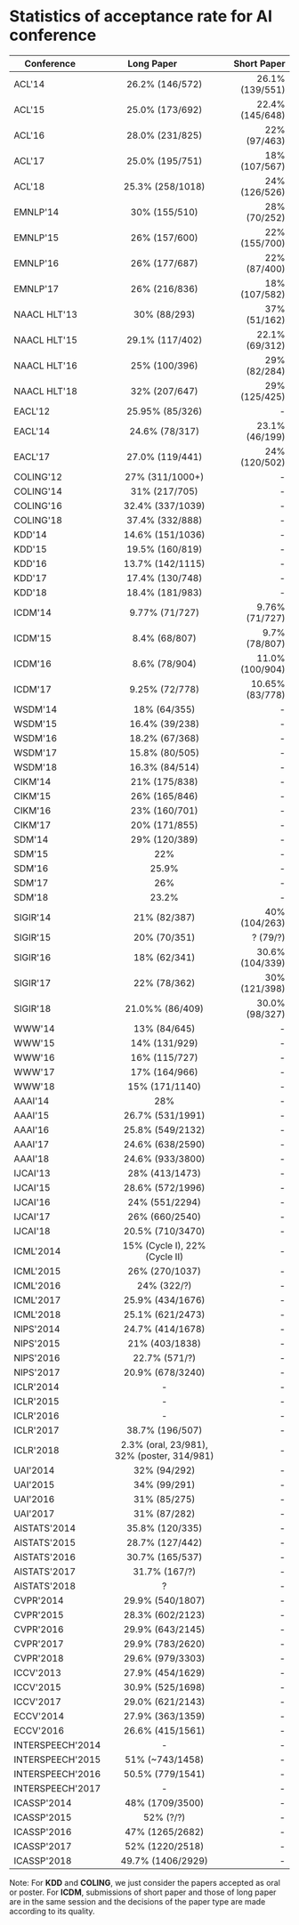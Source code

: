 Statistics of acceptance rate for AI conference
=====
| Conference        | Long Paper           | Short Paper  |
| ------------- |:-------------:| -----:|
|ACL'14 | 26.2% (146/572) | 26.1% (139/551) |
|ACL'15 | 25.0% (173/692) | 22.4% (145/648) |
|ACL'16 | 28.0% (231/825) | 22% (97/463) |
|ACL'17 | 25.0% (195/751) | 18% (107/567) |
|ACL'18 | 25.3% (258/1018) | 24% (126/526) |
|EMNLP'14 | 30% (155/510) | 28% (70/252) |
|EMNLP'15 | 26% (157/600) | 22% (155/700) |
|EMNLP'16 | 26% (177/687) | 22% (87/400) |
|EMNLP'17 | 26% (216/836) | 18% (107/582) |
|NAACL HLT'13 | 30% (88/293) | 37% (51/162) |
|NAACL HLT'15 | 29.1% (117/402) | 22.1% (69/312) |
|NAACL HLT'16 | 25% (100/396) | 29% (82/284) |
|NAACL HLT'18 | 32% (207/647) | 29% (125/425) |
|EACL'12 | 25.95% (85/326) | - |
|EACL'14 | 24.6% (78/317) | 23.1% (46/199) |
|EACL'17 | 27.0% (119/441) | 24% (120/502) |
|COLING'12 | 27% (311/1000+) | - |
|COLING'14 | 31% (217/705) | - |
|COLING'16 | 32.4% (337/1039) | - |
|COLING'18 | 37.4% (332/888) | - |
|KDD'14 | 14.6% (151/1036) | - |
|KDD'15 | 19.5% (160/819) | - |
|KDD'16 | 13.7% (142/1115) | - |
|KDD'17 | 17.4% (130/748) | - |
|KDD'18 | 18.4% (181/983) | - |
|ICDM'14 | 9.77% (71/727) | 9.76% (71/727) |
|ICDM'15 | 8.4% (68/807) | 9.7% (78/807) |
|ICDM'16 | 8.6% (78/904) | 11.0% (100/904) |
|ICDM'17 | 9.25% (72/778) | 10.65% (83/778) |
|WSDM'14 | 18% (64/355) | - |
|WSDM'15 | 16.4% (39/238) | - |
|WSDM'16 | 18.2% (67/368) | - |
|WSDM'17 | 15.8% (80/505) | - |
|WSDM'18 | 16.3% (84/514) | - |
|CIKM'14 | 21% (175/838) | - |
|CIKM'15 | 26% (165/846) | - |
|CIKM'16 | 23% (160/701) | - |
|CIKM'17 | 20% (171/855) | - |
|SDM'14 | 29% (120/389) | - |
|SDM'15 | 22% | - |
|SDM'16 | 25.9% | - |
|SDM'17 | 26% | - |
|SDM'18 | 23.2% | - |
|SIGIR'14 | 21% (82/387) | 40% (104/263) |
|SIGIR'15 | 20% (70/351) | ? (79/?) |
|SIGIR'16 | 18% (62/341) | 30.6% (104/339) |
|SIGIR'17 | 22% (78/362) | 30% (121/398) |
|SIGIR'18 | 21.0%% (86/409) | 30.0% (98/327) |
|WWW'14 | 13% (84/645) | - |
|WWW'15 | 14% (131/929) | - |
|WWW'16 | 16% (115/727) | - |
|WWW'17 | 17% (164/966) | - |
|WWW'18 | 15% (171/1140) | - |
|AAAI'14 | 28% | - |
|AAAI'15 | 26.7% (531/1991) | - |
|AAAI'16 | 25.8% (549/2132) | - |
|AAAI'17 | 24.6% (638/2590) | - |
|AAAI'18 | 24.6% (933/3800) | - |
|IJCAI'13 | 28% (413/1473) | - |
|IJCAI'15 | 28.6% (572/1996) | - |
|IJCAI'16 | 24% (551/2294) | - |
|IJCAI'17 | 26% (660/2540) | - |
|IJCAI'18 | 20.5% (710/3470) | - |
|ICML'2014 | 15% (Cycle I), 22% (Cycle II) | - |
|ICML'2015 | 26% (270/1037) | - |
|ICML'2016 | 24% (322/?) | - |
|ICML'2017 | 25.9% (434/1676) | - |
|ICML'2018 | 25.1% (621/2473) | - |
|NIPS'2014 | 24.7% (414/1678) | - |
|NIPS'2015 | 21% (403/1838) | - |
|NIPS'2016 | 22.7% (571/?) | - |
|NIPS'2017 | 20.9% (678/3240) | - |
|ICLR'2014 | - | - |
|ICLR'2015 | - | - |
|ICLR'2016 | - | - |
|ICLR'2017 | 38.7% (196/507) | - |
|ICLR'2018 | 2.3% (oral, 23/981), 32% (poster, 314/981) | - |
|UAI'2014 | 32% (94/292) | - |
|UAI'2015 | 34% (99/291) | - |
|UAI'2016 | 31% (85/275) | - |
|UAI'2017 | 31% (87/282) | - |
|AISTATS'2014 | 35.8% (120/335) | - |
|AISTATS'2015 | 28.7% (127/442) | - |
|AISTATS'2016 | 30.7% (165/537) | - |
|AISTATS'2017 | 31.7% (167/?) | - |
|AISTATS'2018| ? | - |
|CVPR'2014 | 29.9% (540/1807) | - |
|CVPR'2015 | 28.3% (602/2123) | - |
|CVPR'2016 | 29.9% (643/2145) | - |
|CVPR'2017 | 29.9% (783/2620) | - |
|CVPR'2018 | 29.6% (979/3303) | - |
|ICCV'2013 | 27.9% (454/1629) | - |
|ICCV'2015 | 30.9% (525/1698) | - |
|ICCV'2017 | 29.0% (621/2143) | - |
|ECCV'2014 | 27.9% (363/1359) | - |
|ECCV'2016 | 26.6% (415/1561) | - |
|INTERSPEECH'2014| - | - |
|INTERSPEECH'2015| 51% (~743/1458) | - |
|INTERSPEECH'2016| 50.5% (779/1541) | - |
|INTERSPEECH'2017| - | - |
|ICASSP'2014| 48% (1709/3500) | - |
|ICASSP'2015| 52% (?/?) | - |
|ICASSP'2016| 47% (1265/2682) | - |
|ICASSP'2017| 52% (1220/2518) | - |
|ICASSP'2018| 49.7% (1406/2929) | - |

Note: For **KDD** and **COLING**, we just consider the papers accepted as oral or poster. For **ICDM**, submissions of short paper and those of long paper are in the same session and the decisions of the paper type are made according to its quality.




